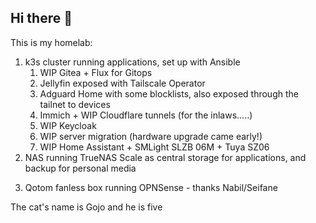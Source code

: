 ## Hi there 👋

This is my homelab: 
1. k3s cluster running applications, set up with Ansible
   1. WIP Gitea + Flux for Gitops
   2. Jellyfin exposed with Tailscale Operator
   3. Adguard Home with some blocklists, also exposed through the tailnet to devices
   4. Immich + WIP Cloudflare tunnels (for the inlaws.....)
   5. WIP Keycloak
   6. WIP server migration (hardware upgrade came early!)
   7. WIP Home Assistant + SMLight SLZB 06M + Tuya SZ06
2. NAS running TrueNAS Scale as central storage for applications, and backup for personal media
<!--3. Raspberry Pi 4 running Home Assistant, and Sonoff dongle for Zigbee (now try saying that again) -->
3. Qotom fanless box running OPNSense - thanks Nabil/Seifane

The cat's name is Gojo and he is five

<!--

**Here are some ideas to get you started:**

🙋‍♀️ A short introduction - what is your organization all about?
🌈 Contribution guidelines - how can the community get involved?
👩‍💻 Useful resources - where can the community find your docs? Is there anything else the community should know?
🍿 Fun facts - what does your team eat for breakfast?
🧙 Remember, you can do mighty things with the power of [Markdown](https://docs.github.com/github/writing-on-github/getting-started-with-writing-and-formatting-on-github/basic-writing-and-formatting-syntax)
-->
